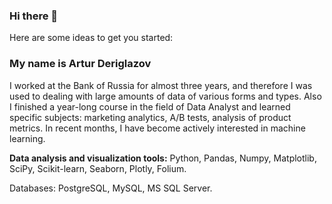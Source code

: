 ### Hi there 👋

Here are some ideas to get you started:
### My name is Artur Deriglazov

I worked at the Bank of Russia for almost three years, and therefore I was used to dealing with large amounts of data of various forms and types. Also I finished a year-long course in the field of Data Analyst and learned specific subjects: marketing analytics, A/B tests, analysis of product metrics.
In recent months, I have become actively interested in machine learning.

**Data analysis and visualization tools:** Python, Pandas, Numpy, Matplotlib, SciPy, Scikit-learn, Seaborn, Plotly, Folium.

Databases: PostgreSQL, MySQL, MS SQL Server.
